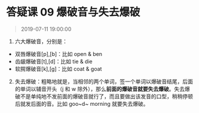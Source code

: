 # 答疑课 09 爆破音与失去爆破

>2019-07-11 19:00:00

1. 六大爆破音，分别是：

- 双唇爆破音[p],[b]：比如 open & ben
- 齿龈爆破音[t],[d]：比如 tie & die
- 软腭爆破音[k],[g]：比如 coat & goat

2. 失去爆破：粗略地就是，当相邻的两个单词，签一个单词以爆破音结尾，后面的单词以辅音开头（j 和 w 除外），那么**前面的爆破音就要失去爆破**。失去爆破不是单纯地不发前面的爆破音就行了，而且要做出该发音的口型，稍稍停顿后就发后面的音。比如 goo~d~ morning 就要失去爆破。
